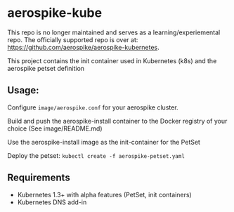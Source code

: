 # aerospike-kube

This repo is no longer maintained and serves as a learning/experiemental repo. The officially supported repo is over at:
https://github.com/aerospike/aerospike-kubernetes.

This project contains the init container used in Kubernetes (k8s) and the aerospike petset definition

## Usage:

Configure `image/aerospike.conf` for your aerospike cluster.

Build and push the aerospike-install container to the Docker registry of your choice (See image/README.md)

Use the aerospike-install image as the init-container for the PetSet

Deploy the petset: `kubectl create -f aerospike-petset.yaml`

## Requirements

* Kubernetes 1.3+ with alpha features (PetSet, init containers)
* Kubernetes DNS add-in

